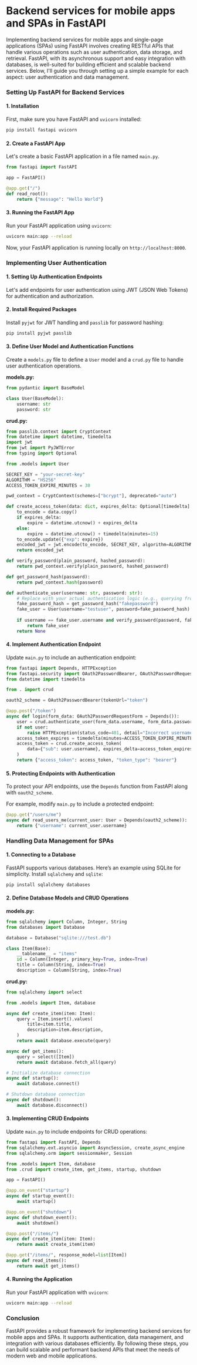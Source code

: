 # Backend services for mobile apps and SPAs in FastAPI

Implementing backend services for mobile apps and single-page applications (SPAs) using FastAPI involves creating RESTful APIs that handle various operations such as user authentication, data storage, and retrieval. FastAPI, with its asynchronous support and easy integration with databases, is well-suited for building efficient and scalable backend services. Below, I'll guide you through setting up a simple example for each aspect: user authentication and data management.

### Setting Up FastAPI for Backend Services

#### 1. Installation

First, make sure you have FastAPI and `uvicorn` installed:

```bash
pip install fastapi uvicorn
```

#### 2. Create a FastAPI App

Let's create a basic FastAPI application in a file named `main.py`.

```python
from fastapi import FastAPI

app = FastAPI()

@app.get("/")
def read_root():
    return {"message": "Hello World"}
```

#### 3. Running the FastAPI App

Run your FastAPI application using `uvicorn`:

```bash
uvicorn main:app --reload
```

Now, your FastAPI application is running locally on `http://localhost:8000`.

### Implementing User Authentication

#### 1. Setting Up Authentication Endpoints

Let's add endpoints for user authentication using JWT (JSON Web Tokens) for authentication and authorization.

#### 2. Install Required Packages

Install `pyjwt` for JWT handling and `passlib` for password hashing:

```bash
pip install pyjwt passlib
```

#### 3. Define User Model and Authentication Functions

Create a `models.py` file to define a `User` model and a `crud.py` file to handle user authentication operations.

**models.py:**

```python
from pydantic import BaseModel

class User(BaseModel):
    username: str
    password: str
```

**crud.py:**

```python
from passlib.context import CryptContext
from datetime import datetime, timedelta
import jwt
from jwt import PyJWTError
from typing import Optional

from .models import User

SECRET_KEY = "your-secret-key"
ALGORITHM = "HS256"
ACCESS_TOKEN_EXPIRE_MINUTES = 30

pwd_context = CryptContext(schemes=["bcrypt"], deprecated="auto")

def create_access_token(data: dict, expires_delta: Optional[timedelta] = None):
    to_encode = data.copy()
    if expires_delta:
        expire = datetime.utcnow() + expires_delta
    else:
        expire = datetime.utcnow() + timedelta(minutes=15)
    to_encode.update({"exp": expire})
    encoded_jwt = jwt.encode(to_encode, SECRET_KEY, algorithm=ALGORITHM)
    return encoded_jwt

def verify_password(plain_password, hashed_password):
    return pwd_context.verify(plain_password, hashed_password)

def get_password_hash(password):
    return pwd_context.hash(password)

def authenticate_user(username: str, password: str):
    # Replace with your actual authentication logic (e.g., querying from a database)
    fake_password_hash = get_password_hash("fakepassword")
    fake_user = User(username="testuser", password=fake_password_hash)
    
    if username == fake_user.username and verify_password(password, fake_user.password):
        return fake_user
    return None
```

#### 4. Implement Authentication Endpoint

Update `main.py` to include an authentication endpoint:

```python
from fastapi import Depends, HTTPException
from fastapi.security import OAuth2PasswordBearer, OAuth2PasswordRequestForm
from datetime import timedelta

from . import crud

oauth2_scheme = OAuth2PasswordBearer(tokenUrl="token")

@app.post("/token")
async def login(form_data: OAuth2PasswordRequestForm = Depends()):
    user = crud.authenticate_user(form_data.username, form_data.password)
    if not user:
        raise HTTPException(status_code=401, detail="Incorrect username or password")
    access_token_expires = timedelta(minutes=ACCESS_TOKEN_EXPIRE_MINUTES)
    access_token = crud.create_access_token(
        data={"sub": user.username}, expires_delta=access_token_expires
    )
    return {"access_token": access_token, "token_type": "bearer"}
```

#### 5. Protecting Endpoints with Authentication

To protect your API endpoints, use the `Depends` function from FastAPI along with `oauth2_scheme`.

For example, modify `main.py` to include a protected endpoint:

```python
@app.get("/users/me")
async def read_users_me(current_user: User = Depends(oauth2_scheme)):
    return {"username": current_user.username}
```

### Handling Data Management for SPAs

#### 1. Connecting to a Database

FastAPI supports various databases. Here’s an example using SQLite for simplicity. Install `sqlalchemy` and `sqlite`:

```bash
pip install sqlalchemy databases
```

#### 2. Define Database Models and CRUD Operations

**models.py:**

```python
from sqlalchemy import Column, Integer, String
from databases import Database

database = Database("sqlite:///test.db")

class Item(Base):
    __tablename__ = "items"
    id = Column(Integer, primary_key=True, index=True)
    title = Column(String, index=True)
    description = Column(String, index=True)
```

**crud.py:**

```python
from sqlalchemy import select

from .models import Item, database

async def create_item(item: Item):
    query = Item.insert().values(
        title=item.title,
        description=item.description,
    )
    return await database.execute(query)

async def get_items():
    query = select([Item])
    return await database.fetch_all(query)

# Initialize database connection
async def startup():
    await database.connect()

# Shutdown database connection
async def shutdown():
    await database.disconnect()
```

#### 3. Implementing CRUD Endpoints

Update `main.py` to include endpoints for CRUD operations:

```python
from fastapi import FastAPI, Depends
from sqlalchemy.ext.asyncio import AsyncSession, create_async_engine
from sqlalchemy.orm import sessionmaker, Session

from .models import Item, database
from .crud import create_item, get_items, startup, shutdown

app = FastAPI()

@app.on_event("startup")
async def startup_event():
    await startup()

@app.on_event("shutdown")
async def shutdown_event():
    await shutdown()

@app.post("/items/")
async def create_item(item: Item):
    return await create_item(item)

@app.get("/items/", response_model=list[Item])
async def read_items():
    return await get_items()
```

#### 4. Running the Application

Run your FastAPI application with `uvicorn`:

```bash
uvicorn main:app --reload
```

### Conclusion

FastAPI provides a robust framework for implementing backend services for mobile apps and SPAs. It supports authentication, data management, and integration with various databases efficiently. By following these steps, you can build scalable and performant backend APIs that meet the needs of modern web and mobile applications.